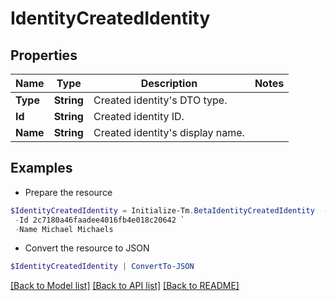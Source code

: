# IdentityCreatedIdentity
## Properties

Name | Type | Description | Notes
------------ | ------------- | ------------- | -------------
**Type** | **String** | Created identity&#39;s DTO type. | 
**Id** | **String** | Created identity ID. | 
**Name** | **String** | Created identity&#39;s display name. | 

## Examples

- Prepare the resource
```powershell
$IdentityCreatedIdentity = Initialize-Tm.BetaIdentityCreatedIdentity  -Type IDENTITY `
 -Id 2c7180a46faadee4016fb4e018c20642 `
 -Name Michael Michaels
```

- Convert the resource to JSON
```powershell
$IdentityCreatedIdentity | ConvertTo-JSON
```

[[Back to Model list]](../README.md#documentation-for-models) [[Back to API list]](../README.md#documentation-for-api-endpoints) [[Back to README]](../README.md)

